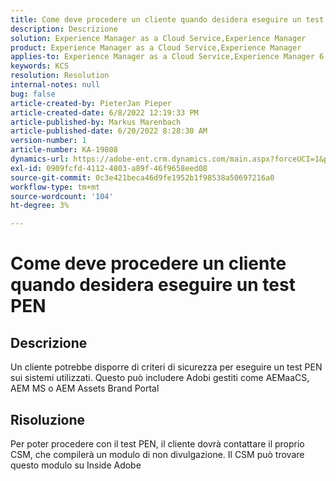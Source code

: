 ```yaml
---
title: Come deve procedere un cliente quando desidera eseguire un test PEN
description: Descrizione
solution: Experience Manager as a Cloud Service,Experience Manager
product: Experience Manager as a Cloud Service,Experience Manager
applies-to: Experience Manager as a Cloud Service,Experience Manager 6.5
keywords: KCS
resolution: Resolution
internal-notes: null
bug: false
article-created-by: PieterJan Pieper
article-created-date: 6/8/2022 12:19:33 PM
article-published-by: Markus Marenbach
article-published-date: 6/20/2022 8:28:30 AM
version-number: 1
article-number: KA-19808
dynamics-url: https://adobe-ent.crm.dynamics.com/main.aspx?forceUCI=1&pagetype=entityrecord&etn=knowledgearticle&id=4e30cf3f-25e7-ec11-bb3c-000d3a3bdca6
exl-id: 0909fcfd-4112-4803-a89f-46f9658eed08
source-git-commit: 0c3e421beca46d9fe1952b1f98538a50697216a0
workflow-type: tm+mt
source-wordcount: '104'
ht-degree: 3%

---
```


# Come deve procedere un cliente quando desidera eseguire un test PEN

## Descrizione


Un cliente potrebbe disporre di criteri di sicurezza per eseguire un test PEN sui sistemi utilizzati.
Questo può includere Adobi gestiti come AEMaaCS, AEM MS o AEM Assets Brand Portal


## Risoluzione


Per poter procedere con il test PEN, il cliente dovrà contattare il proprio CSM, che compilerà un modulo di non divulgazione.
Il CSM può trovare questo modulo su Inside Adobe
